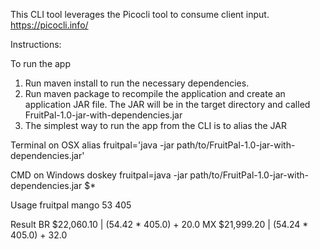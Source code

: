 This CLI tool leverages the Picocli tool to consume client input.
https://picocli.info/

Instructions:

To run the app
 
1.  Run maven install to run the necessary dependencies.
2.  Run maven package to recompile the application and create an application JAR file. The JAR will be in the target directory and called FruitPal-1.0-jar-with-dependencies.jar
3.  The simplest way to run the app from the CLI is to alias the JAR

Terminal on OSX
alias fruitpal='java -jar path/to/FruitPal-1.0-jar-with-dependencies.jar'

CMD on Windows
doskey fruitpal=java -jar path/to/FruitPal-1.0-jar-with-dependencies.jar $*

Usage
fruitpal mango 53 405

Result
BR  $22,060.10  |  (54.42 * 405.0) + 20.0
MX  $21,999.20  |  (54.24 * 405.0) + 32.0


